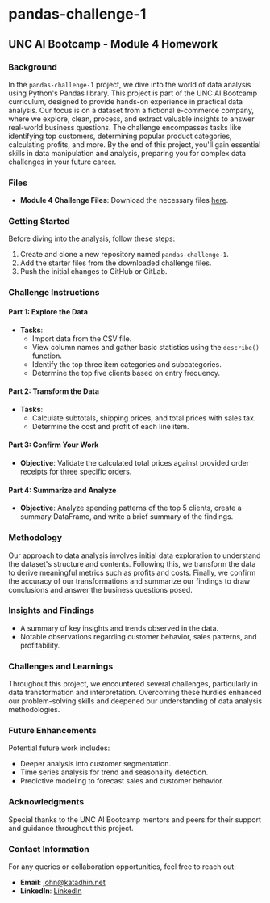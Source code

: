 # pandas-challenge-1
## UNC AI Bootcamp - Module 4 Homework

### Background
In the `pandas-challenge-1` project, we dive into the world of data analysis using Python's Pandas library. This project is part of the UNC AI Bootcamp curriculum, designed to provide hands-on experience in practical data analysis. Our focus is on a dataset from a fictional e-commerce company, where we explore, clean, process, and extract valuable insights to answer real-world business questions. The challenge encompasses tasks like identifying top customers, determining popular product categories, calculating profits, and more. By the end of this project, you'll gain essential skills in data manipulation and analysis, preparing you for complex data challenges in your future career.

### Files
- **Module 4 Challenge Files**: Download the necessary files [here](#https://github.com/Katadhin/pandas-challenge-1/blob/main/client_dataset.csv).

### Getting Started
Before diving into the analysis, follow these steps:
1. Create and clone a new repository named `pandas-challenge-1`.
2. Add the starter files from the downloaded challenge files.
3. Push the initial changes to GitHub or GitLab.

### Challenge Instructions

#### Part 1: Explore the Data
- **Tasks**:
  - Import data from the CSV file.
  - View column names and gather basic statistics using the `describe()` function.
  - Identify the top three item categories and subcategories.
  - Determine the top five clients based on entry frequency.

#### Part 2: Transform the Data
- **Tasks**:
  - Calculate subtotals, shipping prices, and total prices with sales tax.
  - Determine the cost and profit of each line item.

#### Part 3: Confirm Your Work
- **Objective**: Validate the calculated total prices against provided order receipts for three specific orders.

#### Part 4: Summarize and Analyze
- **Objective**: Analyze spending patterns of the top 5 clients, create a summary DataFrame, and write a brief summary of the findings.

### Methodology
Our approach to data analysis involves initial data exploration to understand the dataset's structure and contents. Following this, we transform the data to derive meaningful metrics such as profits and costs. Finally, we confirm the accuracy of our transformations and summarize our findings to draw conclusions and answer the business questions posed.

### Insights and Findings
- A summary of key insights and trends observed in the data.
- Notable observations regarding customer behavior, sales patterns, and profitability.

### Challenges and Learnings
Throughout this project, we encountered several challenges, particularly in data transformation and interpretation. Overcoming these hurdles enhanced our problem-solving skills and deepened our understanding of data analysis methodologies.

### Future Enhancements
Potential future work includes:
- Deeper analysis into customer segmentation.
- Time series analysis for trend and seasonality detection.
- Predictive modeling to forecast sales and customer behavior.

### Acknowledgments
Special thanks to the UNC AI Bootcamp mentors and peers for their support and guidance throughout this project.

### Contact Information
For any queries or collaboration opportunities, feel free to reach out:
- **Email**: [john@katadhin.net](mailto:john@katadhin.net)
- **LinkedIn**: [LinkedIn](#https://www.linkedin.com/in/katadhin/)

